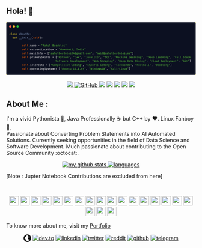 ## Hola! 👋 <br>

![Ok](./About-Me.png)

<p align="center">
    <a href="https://rahulbordoloi.me">
        <img src = "https://img.shields.io/static/v1?label=Profile+views&message=158&color=brightgreen">
        <img alt="GitHub" src="https://img.shields.io/badge/dynamic/json?logo=github&label=GitHub+Followers&labelColor=282c34&color=181717&query=%24.data.totalSubs&url=https%3A%2F%2Fapi.spencerwoo.com%2Fsubstats%2F%3Fsource%3Dgithub%26queryKey%3Drahulbordoloi&longCache=true">
    </a>
    <img src="https://media.giphy.com/media/WUlplcMpOCEmTGBtBW/giphy.gif" width="30">
    <!--<img src="https://img.shields.io/stackexchange/stackoverflow/r/13598602?style=flat-square">-->
    <img src="https://img.shields.io/badge/Open%20Source-8-orange?style=flat-square">
    <img src="https://img.shields.io/badge/Full%20Stack-5-orange?style=flat-square">
    <img src="https://img.shields.io/badge/NPM%20Packages-2-red?style=flat-square">
    <img src="https://img.shields.io/badge/PyPi%20Packages-4-lightgrey?style=flat-square">
    
<p>

## About Me :

I'm a vivid Pythonista :snake:, Java Professionally :coffee: but C++ by :heart:. Linux Fanboy :penguin:. <br>
Passionate about Converting Problem Statements into AI Automated Solutions. 
Currently seeking opportunities in the field of Data Science and Software Development. Much passionate about contributing to the Open Source Community :octocat:.
<br>

<!--[Linkedin](https://linkedin.com/in/rahulbordoloi) <br>
[Blog](https://dev.to/rahulbordoloi) <br>
[Twitter](https://twitter.com/DevR07) <br>-->

<!--
**rahulbordoloi/rahulbordoloi** is a ✨ _special_ ✨ repository because its `README.md` (this file) appears on your GitHub profile.

Here are some ideas to get you started:

- 🔭 I’m currently working on ...
- 🌱 I’m currently learning ...
- 👯 I’m looking to collaborate on ...
- 🤔 I’m looking for help with ...
- 💬 Ask me about ...
- 📫 How to reach me: ...
- 😄 Pronouns: ...
- ⚡ Fun fact: ...
-->

<a align="center" href="https://rahulbordoloi.me">
<p align="center">
<img src="https://github-readme-stats.rahulbordoloi.vercel.app/api?username=rahulbordoloi&show_icons=true&theme=tokyonight&count_private=true" alt="my github stats" width="420"/>&nbsp;<img src="https://github-readme-stats.vercel.app/api/top-langs/?username=rahulbordoloi&langs_count=6&layout=compact&theme=tokyonight&count_private=true&hide=Jupyter%20Notebook,HTML" alt="languages" height="165">
</p>
</a>

<!--[![Top Langs](https://github-readme-stats.vercel.app/api/top-langs/?username=rahulbordoloi&hide=Jupyter%20Notebook)](https://github.com/rahulbordoloi/github-readme-stats) <br>-->

[Note : Jupter Notebook Contributions are excluded from here]

</br>

<p align="center">

<img src="https://github.com/jalbertsr/logo-badge-images/blob/master/img/rsz_python.png?raw=trueg" width="25px" height="25px"/>
<img src="https://github.com/isocpp/logos/blob/master/cpp_logo.svg" width="25px" height="25px"/>
<img src="https://raw.githubusercontent.com/jmnote/z-icons/master/svg/c.svg" width="25px" height="25px"/>
<img src="https://raw.githubusercontent.com/jmnote/z-icons/master/svg/java.svg" width="25px" height="25px"/>
<img src="https://seeklogo.com/images/U/ubuntu-logo-8FDEC6A07B-seeklogo.com.png" width="25px" height="25px"/>

<img src="https://www.vectorlogo.zone/logos/tensorflow/tensorflow-icon.svg" width="25px" height="25px"/>
<img src="https://www.vectorlogo.zone/logos/pytorch/pytorch-icon.svg" width="25px" height="25px"/>
<img src="https://upload.wikimedia.org/wikipedia/commons/thumb/a/ae/Keras_logo.svg/512px-Keras_logo.svg.png" width="25px" height="25px"/>
<img src="https://cdn.jsdelivr.net/npm/simple-icons@3.0.1/icons/mysql.svg" width="25px" height="25px"/>
<img src="https://cdn.jsdelivr.net/npm/simple-icons@3.0.1/icons/flask.svg" width="25px" height="25px"/>
<img src="https://cdn.worldvectorlogo.com/logos/amazon-web-services-2.svg" width="25px" height="25px"/>
<img src="https://cdn.worldvectorlogo.com/logos/azure-1.svg" width="25px" height="25px"/>
<img src="https://cdn.worldvectorlogo.com/logos/heroku.svg" width="25px" height="25px"/>
<img src="https://www.vectorlogo.zone/logos/netlify/netlify-icon.svg" width="25px" height="25px"/>

<img src="https://cdn.worldvectorlogo.com/logos/html5.svg" width="25px" height="25px"/>
<img src="https://cdn.worldvectorlogo.com/logos/css3.svg" width="25px" height="25px"/>
<img src="https://raw.githubusercontent.com/jmnote/z-icons/master/svg/javascript.svg" width="25px" height="25px"/>
<!-- <img src="https://cdn.worldvectorlogo.com/logos/react.svg" width="25px" height="25px"/> -->
<!-- <img src="https://cdn.worldvectorlogo.com/logos/nodejs-1.svg" width="25px" height="25px"/> -->
<img src="https://cdn.worldvectorlogo.com/logos/mongodb-icon-1.svg" width="25px" height="25px"/>

<img src="https://cdn.worldvectorlogo.com/logos/git-icon.svg" width="25px" height="25px"/>
<!-- <img src="https://cdn.worldvectorlogo.com/logos/github-icon-1.svg" width="25px" height="25px"/>
<img src="https://cdn.worldvectorlogo.com/logos/gitlab.svg" width="25px" height="25px"/>
<img src="https://upload.wikimedia.org/wikipedia/commons/thumb/a/a1/PyCharm_Logo.svg/512px-PyCharm_Logo.svg.png" width="25px" height="25px"/>
<img src="https://cdn.worldvectorlogo.com/logos/visual-studio-code-1.svg" width="25px" height="25px"/>
<img src="https://cdn.worldvectorlogo.com/logos/sublime-text.svg" width="25px" height="25px"/>
<img src="https://upload.wikimedia.org/wikipedia/commons/thumb/3/38/Jupyter_logo.svg/800px-Jupyter_logo.svg.png" width="25px" height="25px"/>  -->
<img src="https://cdn.jsdelivr.net/npm/simple-icons@3.0.1/icons/pypi.svg" width="25px" height="25px"/>
<!-- <img src="https://cdn.jsdelivr.net/npm/simple-icons@3.0.1/icons/npm.svg" width="25px" height="25px"/> -->

</p>

To know more about me, visit my [Portfolio](https://rahulbordoloi.me) <br>

<p align="center">

<a href="https://rahulbordoloi.me" target="blank">
<img align="center" src="https://raw.githubusercontent.com/iconic/open-iconic/master/svg/globe.svg" alt="rahulbordoloi" height="20" width="20" />
</a>

<a href="https://dev.to/rahulbordoloi" target="blank">
<img align="center" src="https://cdn.jsdelivr.net/npm/simple-icons@3.0.1/icons/dev-dot-to.svg" alt="dev.to" height="20" width="20" />
</a>

<a href="https://linkedin.com/in/rahulbordoloi" target="blank">
<img align="center" src="https://cdn.jsdelivr.net/npm/simple-icons@3.0.1/icons/linkedin.svg" alt="linkedin" height="20" width="20" />
</a>

<a href="https://twitter.com/DevR07" target="blank">
<img align="center" src="https://cdn.jsdelivr.net/npm/simple-icons@3.0.1/icons/twitter.svg" alt="twitter" height="20" width="20" />
</a>

<a href="https://www.reddit.com/user/rahulbordoloi" target="blank">
<img align="center" src="https://cdn.jsdelivr.net/npm/simple-icons@3.0.1/icons/reddit.svg" alt="reddit" height="20" width="20" />
</a>
<a href="https://github.com/rahulbordoloi" target="blank">
<img align="center" src="https://cdn.jsdelivr.net/npm/simple-icons@3.0.1/icons/github.svg" alt="github" height="20" width="20" />
</a>
<!--<a href="https://gitlab.com/rahulbordoloi" target="blank">
<img align="center" src="https://cdn.jsdelivr.net/npm/simple-icons@3.0.1/icons/gitlab.svg" alt="gitlab" height="20" width="20" />
</a>-->
<a href="https://t.me/rahulbordoloi" target="blank">
<img align="center" src="https://cdn.jsdelivr.net/npm/simple-icons@3.0.1/icons/telegram.svg" alt="telegram" height="20" width="20" />
</a>

</p>

